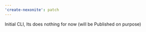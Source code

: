 ```yaml
---
'create-nexonite': patch
---
```


Initial CLI, Its does nothing for now (will be Published on purpose)
